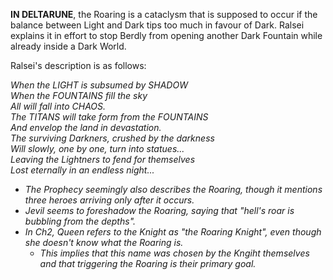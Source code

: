 **IN DELTARUNE**, the Roaring is a cataclysm that is supposed to occur if the balance between Light and Dark tips too much in favour of Dark. <a onclick="loadFile('Ralsei.md')">Ralsei</a> explains it in effort to stop Berdly from opening another Dark Fountain while already inside a <a onclick="loadFile('Dark Worlds.md')">Dark World</a>.

Ralsei's description is as follows:

_When the LIGHT is subsumed by SHADOW<br>
When the FOUNTAINS fill the sky<br>
All will fall into CHAOS.<br>
The TITANS will take form from the FOUNTAINS<br>
And envelop the land in devastation.<br>
The surviving Darkners, crushed by the darkness<br>
Will slowly, one by one, turn into statues...<br>
Leaving the Lightners to fend for themselves<br>
Lost eternally in an endless night..._

- _The <a onclick="loadFile('Prophecy.md')">Prophecy</a> seemingly also describes the Roaring, though it mentions three heroes arriving only after it occurs._
- _<a onclick="loadFile('Jevil.md')">Jevil</a> seems to foreshadow the Roaring, saying that "hell's roar is bubbling from the <a onclick="loadFile('Depths.md')">depths</a>"._
- _In Ch2, Queen refers to the <a onclick="loadFile('Knight.md')">Knight</a> as "the Roaring Knight", even though she doesn't know what the Roaring is._ 
	- _This implies that this name was chosen by the Kngiht themselves and that triggering the Roaring is their primary goal._